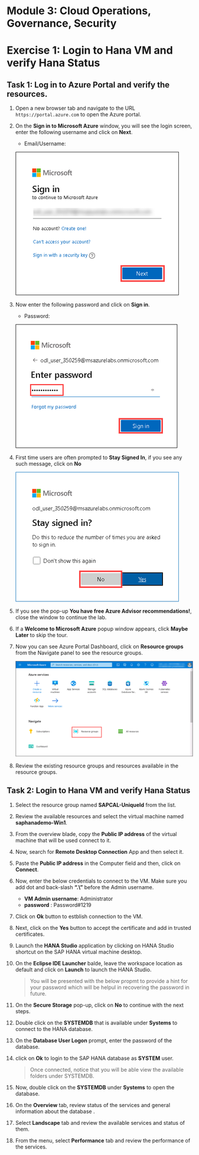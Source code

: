 # Module 3: Cloud Operations, Governance, Security

# Exercise 1:	Login to Hana VM and verify Hana Status 

## Task 1: Log in to Azure Portal and verify the resources.

1.  Open a new browser tab and navigate to the URL `https://portal.azure.com` to open the Azure portal.

1. On the **Sign in to Microsoft Azure** window, you will see the login screen, enter the following username and click on **Next**.

   * Email/Username: <inject key="AzureAdUserEmail"></inject>

   ![](https://github.com/CloudLabsAI-Azure/AIW-SAP-on-Azure/blob/main/media/M2-Ex1-portalsignin-1.png?raw=true)

1. Now enter the following password and click on **Sign in**. 

   * Password: <inject key="AzureAdUserPassword"></inject>
   
   ![](https://github.com/CloudLabsAI-Azure/AIW-SAP-on-Azure/blob/main/media/M2-Ex1-portalsignin-2.png?raw=true)

1. First time users are often prompted to **Stay Signed In**, if you see any such message, click on **No**

   ![](https://github.com/CloudLabsAI-Azure/AIW-SAP-on-Azure/blob/main/media/M2-Ex1-portalsignin-3.png?raw=true)

1. If you see the pop-up **You have free Azure Advisor recommendations!**, close the window to continue the lab.

1. If a **Welcome to Microsoft Azure** popup window appears, click **Maybe Later** to skip the tour.

1. Now you can see Azure Portal Dashboard, click on **Resource groups** from the Navigate panel to see the resource groups.

   ![](https://github.com/CloudLabsAI-Azure/AIW-SAP-on-Azure/blob/main/media/M2-Ex1-rg.png?raw=true)
   
1. Review the existing resource groups and resources available in the resource groups.

## Task 2:	Login to Hana VM and verify Hana Status 
   
1. Select the resource group named **SAPCAL-UniqueId** from the list.

1. Review the available resources and select the virtual machine named **saphanademo-Win1**.

1. From the overview blade, copy the **Public IP address** of the virtual machine that will be used connect to it.

1. Now, search for **Remote Desktop Connection** App  and then select it. 

1. Paste the **Public IP address** in the Computer field and then, click on **Connect**. 

1. Now, enter the below credentials to connect to the VM. Make sure you add dot and back-slash **“.\”** before the Admin username. 

    - **VM Admin username**: Administrator
    - **password** : Password#1219
  
1.  Click on **Ok** button to estblish connection to the VM. 

1. Next, click on the **Yes** button to accept the certificate and add in trusted certificates.  
  
1. Launch the **HANA Studio** application by clicking on HANA Studio shortcut on the SAP HANA virtual machine desktop.  

1. On the **Eclipse IDE Launcher** balde, leave the workspace location as default and click on **Launch** to launch the HANA Studio.

   > You will be presented with the below propmt to provide a hint for your password which will be helpul in recovering the password in future. 

1. On the **Secure Storage** pop-up, click on **No** to continue with the next steps.

1. Double click on the **SYSTEMDB** that is available under **Systems** to connect to the HANA database.

1. On the **Database User Logon** prompt, enter the password of the database.

1. click on **Ok** to login to the SAP HANA database as **SYSTEM** user.

   > Once connected, notice that you will be able view the available folders under SYSTEMDB.

1. Now, double click on the **SYSTEMDB** under **Systems** to open the database.

1. On the **Overview** tab, review status of the services and general information about the database .

1. Select **Landscape** tab and review the available services and status of them.

1. From the menu, select **Performance** tab and review the performance of the services.
